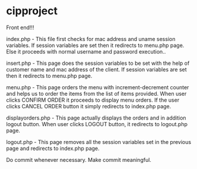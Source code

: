 # cipproject


Front end!!!


index.php - This file first checks for mac address and uname session variables. If session variables are set then it redirects to menu.php page. Else it proceeds with normal username and password execution..


insert.php - This page does the session variables to be set with the help of customer name and mac address of the client. If session variables are set then it redirects to menu.php page. 


menu.php - This page orders the menu with increment-decrement counter and helps us to order the items from the list of items provided. When user clicks CONFIRM ORDER it proceeds to display menu orders. If the user clicks CANCEL ORDER button it simply redirects to index.php page.


displayorders.php - This page actually displays the orders and in addition logout button. When user clicks LOGOUT button, it redirects to logout.php page.


logout.php - This page removes all the session variables set in the previous page and redirects to index.php page.


Do commit whenever necessary. Make commit meaningful. 

